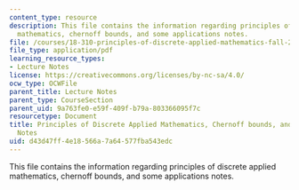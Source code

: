 ```yaml
---
content_type: resource
description: This file contains the information regarding principles of discrete applied
  mathematics, chernoff bounds, and some applications notes.
file: /courses/18-310-principles-of-discrete-applied-mathematics-fall-2013/d43d47ff4e18566a7a64577fba543edc_MIT18_310F13_Ch4.pdf
file_type: application/pdf
learning_resource_types:
- Lecture Notes
license: https://creativecommons.org/licenses/by-nc-sa/4.0/
ocw_type: OCWFile
parent_title: Lecture Notes
parent_type: CourseSection
parent_uid: 9a763fe0-e59f-409f-b79a-803366095f7c
resourcetype: Document
title: Principles of Discrete Applied Mathematics, Chernoff bounds, and some applications
  Notes
uid: d43d47ff-4e18-566a-7a64-577fba543edc
---
```

This file contains the information regarding principles of discrete applied mathematics, chernoff bounds, and some applications notes.
